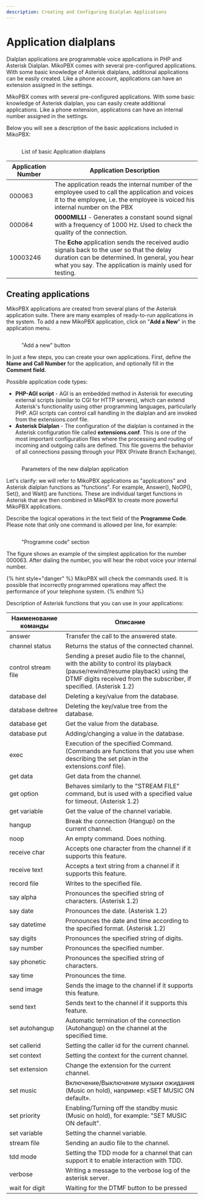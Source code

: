 ```yaml
---
description: Creating and Configuring Dialplan Applications
---
```


# Application dialplans

Dialplan applications are programmable voice applications in PHP and Asterisk Dialplan. MikoPBX comes with several pre-configured applications. With some basic knowledge of Asterisk dialplans, additional applications can be easily created. Like a phone account, applications can have an extension assigned in the settings.

MikoPBX comes with several pre-configured applications. With some basic knowledge of Asterisk dialplan, you can easily create additional applications. Like a phone extension, applications can have an internal number assigned in the settings.

Below you will see a description of the basic applications included in MikoPBX:

<figure><img src="../../.gitbook/assets/1 (2).png" alt=""><figcaption><p>List of basic Application dialplans</p></figcaption></figure>

| Application Number | Application Description                                                                                                                                                                                 |
| ------------------ | ------------------------------------------------------------------------------------------------------------------------------------------------------------------------------------------------------- |
| 000063             | The application reads the internal number of the employee used to call the application and voices it to the employee, i.e. the employee is voiced his internal number on the PBX                        |
| 000064             | **0000MILLI** - Generates a constant sound signal with a frequency of 1000 Hz. Used to check the quality of the connection.                                                                             |
| 10003246           | The **Echo** application sends the received audio signals back to the user so that the delay duration can be determined. In general, you hear what you say. The application is mainly used for testing. |

## Creating applications

MikoPBX applications are created from several plans of the Asterisk application suite. There are many examples of ready-to-run applications in the system. To add a new MikoPBX application, click on "**Add a New**" in the application menu.

<figure><img src="../../.gitbook/assets/2 (12).png" alt=""><figcaption><p>"Add a new" button</p></figcaption></figure>

In just a few steps, you can create your own applications. First, define the **Name and Call Number** for the application, and optionally fill in the **Comment field**.

Possible application code types:

* **PHP-AGI script** - AGI is an embedded method in Asterisk for executing external scripts (similar to CGI for HTTP servers), which can extend Asterisk's functionality using other programming languages, particularly PHP. AGI scripts can control call handling in the dialplan and are invoked from the extensions.conf file.
* **Asterisk Dialplan** - The configuration of the dialplan is contained in the Asterisk configuration file called **extensions.conf**. This is one of the most important configuration files where the processing and routing of incoming and outgoing calls are defined. This file governs the behavior of all connections passing through your PBX (Private Branch Exchange).

<figure><img src="../../.gitbook/assets/3 (6).png" alt=""><figcaption><p>Parameters of the new dialplan application</p></figcaption></figure>

Let's clarify: we will refer to MikoPBX applications as "applications" and Asterisk dialplan functions as "functions". For example, Answer(), NoOP(), Set(), and Wait() are functions. These are individual target functions in Asterisk that are then combined in MikoPBX to create more powerful MikoPBX applications.

Describe the logical operations in the text field of the **Programme Code**. Please note that only one command is allowed per line, for example:

<figure><img src="../../.gitbook/assets/4 (4).png" alt=""><figcaption><p>"Programme code" section</p></figcaption></figure>

The figure shows an example of the simplest application for the number 000063. After dialing the number, you will hear the robot voice your internal number.

{% hint style="danger" %}
MikoPBX will check the commands used. It is possible that incorrectly programmed operations may affect the performance of your telephone system.
{% endhint %}

Description of Asterisk functions that you can use in your applications:

| Наименование команды | Описание                                                                                                                                                                                             |
| -------------------- | ---------------------------------------------------------------------------------------------------------------------------------------------------------------------------------------------------- |
| answer               | Transfer the call to the answered state.                                                                                                                                                             |
| channel status       | Returns the status of the connected channel.                                                                                                                                                         |
| control stream file  | Sending a preset audio file to the channel, with the ability to control its playback (pause/rewind/resume playback) using the DTMF digits received from the subscriber, if specified. (Asterisk 1.2) |
| database del         | Deleting a key/value from the database.                                                                                                                                                              |
| database deltree     | Deleting the key/value tree from the database.                                                                                                                                                       |
| database get         | Get the value from the database.                                                                                                                                                                     |
| database put         | Adding/changing a value in the database.                                                                                                                                                             |
| exec                 | Execution of the specified Command. (Commands are functions that you use when describing the set plan in the extensions.conf file).                                                                  |
| get data             | Get data from the channel.                                                                                                                                                                           |
| get option           | Behaves similarly to the "STREAM FILE" command, but is used with a specified value for timeout. (Asterisk 1.2)                                                                                       |
| get variable         | Get the value of the channel variable.                                                                                                                                                               |
| hangup               | Break the connection (Hangup) on the current channel.                                                                                                                                                |
| noop                 | An empty command. Does nothing.                                                                                                                                                                      |
| receive char         | Accepts one character from the channel if it supports this feature.                                                                                                                                  |
| receive text         | Accepts a text string from a channel if it supports this feature.                                                                                                                                    |
| record file          | Writes to the specified file.                                                                                                                                                                        |
| say alpha            | Pronounces the specified string of characters. (Asterisk 1.2)                                                                                                                                        |
| say date             | Pronounces the date. (Asterisk 1.2)                                                                                                                                                                  |
| say datetime         | Pronounces the date and time according to the specified format. (Asterisk 1.2)                                                                                                                       |
| say digits           | Pronounces the specified string of digits.                                                                                                                                                           |
| say number           | Pronounces the specified number.                                                                                                                                                                     |
| say phonetic         | Pronounces the specified string of characters.                                                                                                                                                       |
| say time             | Pronounces the time.                                                                                                                                                                                 |
| send image           | Sends the image to the channel if it supports this feature.                                                                                                                                          |
| send text            | Sends text to the channel if it supports this feature.                                                                                                                                               |
| set autohangup       | Automatic termination of the connection (Autohangup) on the channel at the specified time.                                                                                                           |
| set callerid         | Setting the caller id for the current channel.                                                                                                                                                       |
| set context          | Setting the context for the current channel.                                                                                                                                                         |
| set extension        | Change the extension for the current channel.                                                                                                                                                        |
| set music            | Включение/Выключение музыки ожидания (Music on hold), например: «SET MUSIC ON default».                                                                                                              |
| set priority         | Enabling/Turning off the standby music (Music on hold), for example: "SET MUSIC ON default".                                                                                                         |
| set variable         | Setting the channel variable.                                                                                                                                                                        |
| stream file          | Sending an audio file to the channel.                                                                                                                                                                |
| tdd mode             | Setting the TDD mode for a channel that can support it to enable interaction with TDD.                                                                                                               |
| verbose              | Writing a message to the verbose log of the asterisk server.                                                                                                                                         |
| wait for digit       | Waiting for the DTMF button to be pressed                                                                                                                                                            |
